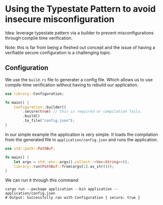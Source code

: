 # Using the Typestate Pattern to avoid insecure misconfiguration

Idea: leverage typestate pattern via a builder to prevent misconfigurations through compile time verification.

Note: this is far from being a fleshed out concept and the issue of having a verifiable secure configuration is a challenging topic.

## Configuration

We use the `build.rs` file to generater a config file. Which allows us to use compile-time verification without having to rebuild our application.

```rust
use library::Configuration;

fn main() {
    Configuration::builder()
        .secure(true) // this is required or compilation fails.
        .build()
        .to_file("config.json");
}
```

In our simple example the application is very simple. It loads the compilation from the generated file in `application/config.json` and runs the application.

```rust
use std::path::PathBuf;

fn main() {
    let argv = std::env::args().collect::<Vec<String>>();
    library::run(PathBuf::from(argv[1].as_str()));
}

```

We can run it through this command:

```shell
cargo run --package application --bin application -- application/config.json  
# Output: Successfully ran with Configuration { secure: true }
```
